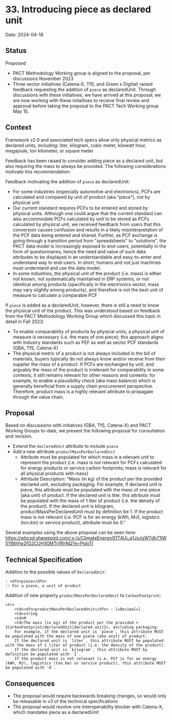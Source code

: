 # 33. Introducing piece as declared unit

Date: 2024-04-18

## Status

Proposed

* PACT Methodology Working group is aligned to the proposal, per discussions November 2023
* Three sector initiatives (Catena-X, TfS, and Green x Digital) raised feedback requesting the addition of `piece` as declaredUnit. Through discussions with these initiatives, we have arrived at this proposal; we are now working with these initaitives to receive final review and approval before taking the proposal to the PACT Tech Working group May 15.

## Context

Framework v2.0 and associated tech specs allow only physical metrics as declared units, including: liter, kilogram, cubic meter, kilowatt hour, megajoule, ton kilometer, or square meter

Feedback has been raised to consider adding piece as a declared unit, but also requiring the mass to always be provided. The following considerations motivate this recommendation:

Feedback motivating the addition of `piece` as declaredUnit:

- For some industries (especially automotive and electronics), PCFs are calculated and compared by unit of product (aka “piece”), not by physical unit
- Our current standard requires PCFs to be entered and stored by physical units. Although one could argue that the current standard can also accommodate PCFs calculated by unit to be stored as PCFs calculated by physical unit, we received feedback from users that this conversion causes confusion and results in a likely misinterpretation of the PCF data being entered and shared. Further, as PCF exchange is going through a transition period from "spreadsheets" to "solutions", the PACT data model is increasingly exposed to end-users, potentially in the form of questionnaires, hence the need and value of such data attributes to be displayed in an understandable and easy-to-enter and understand way to end-users. In short, humans and not just machines must understand and use the data model.
- In some industries, the physical unit of the product (i.e. mass) is either not known, not systematically maintained in ERP systems, or not identical among products (specifically in the electronics sector, mass may vary slightly among products), and therefore is not the best unit of measure to calculate a comparable PCF

If `piece` is added as a declaredUnit, however, there is still a need to know the physical unit of the product. This was understood based on feedback from the PACT Methodology Working Group which discussed this topic in detail in Fall 2023:

- To enable comparability of products by physical units, a physical unit of measure is necessary (i.e. the mass of one piece); this approach aligns with industry standards such as PEF as well as sector PCF standards (GBA, TfS, Catena-X)
- The physical metric of a product is not always included in the bill of materials, buyers typically do not always know and/or receive from their supplier the mass of a product. If PCFs are exchanged by unit, and arguably the mass of the product is irrelevant for comparability in some contexts, it still remains relevant for other reasons and contexts: for example, to enable a plausibility check (aka mass balance) which is generally beneficial from a supply chain procurement perspective. Therefore, product mass is a highly relevant attribute to propagate through the value chain.

## Proposal
Based on discussions with initiatives (GBA, TfS, Catena-X) and PACT Working Groups to-date, we present the following proposal for consultation and revision.

- Extend the `declaredUnit` attribute to include `piece`
- Add a new attribute `productMassPerDeclaredUnit`
    - Attribute must be populated for which mass is a relevant unit to represent the product (i.e. mass is not relevant for PCFs calculated for energy products or service carbon footprints; mass is relevant for all physical products with mass)
    - Attribute Description: “Mass (in kg) of the product per the provided declared unit, excluding packaging. For example, if declared unit is piece, this attribute must be populated with the mass of one piece (aka unit) of product. If the declared unit is liter, this attribute must be populated with the mass of 1 liter of product (i.e. the density of the product). If the declared unit is kilogram, productMassPerDeclaredUnit must by definition be 1. If the product mass is not relevant (i.e. PCF is for an energy (kWh, MJ), logistics (ton.km) or service product), attribute must be 0."

Several examples using the above proposal can be seen here: https://wbcsd.sharepoint.com/:x:/s/ClimateEnergy/EfT4Uj_q1JxJgWTdh71lW5YBthfw2fG2CUHX0MTrjfRrNQ?e=PjdoTI

## Technical Specification

Addition to the possible values of `DeclaredUnit`:
```
: <dfn>piece</dfn>
:: For a piece, a unit of product
```

Addition of new property `productMassPerDeclaredUnit` to `CarbonFootprint`:
```
<tr>
    <td><dfn>productMassPerDeclaredUnit</dfn> : [=Decimal=]
    <td>string
    <td>M
    <td>The mass (in kg) of the product per the provided <      {CarbonFootprint/declaredUnit|declared unit}>, excluding packaging.
    For example, if the declared unit is `piece`, this attribute MUST be populated with the mass of one piece (aka unit) of product.
    If the declared unit is `liter`, this attribute MUST be populated with the mass of 1 liter of product (i.e. the density of the product).
    If the declared unit is `kilogram`, this attribute MUST by definition be populated with `1`.
    If the product mass is not relevant (i.e. PCF is for an energy (kWh, MJ), logistics (ton.km) or service product), this attribute MUST be populated with `0`.
```


## Consequences

- The proposal would require backwards breaking changes, so would only be releasable in v3 of the technical specifications
- The proposal would resolve one interoperability blocker with Catena-X, which mandates piece as a declaredUnit
